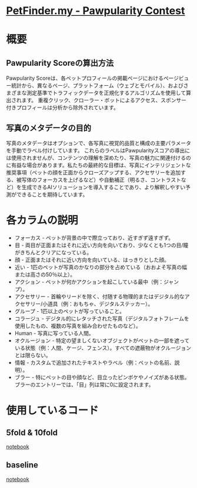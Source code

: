 # [PetFinder.my - Pawpularity Contest](https://www.kaggle.com/c/petfinder-pawpularity-score)

# 概要

## Pawpularity Scoreの算出方法
Pawpularity Scoreは、各ペットプロフィールの掲載ページにおけるページビュー統計から、異なるページ、プラットフォーム（ウェブとモバイル）、およびさまざまな測定基準でトラフィックデータを正規化するアルゴリズムを使用して算出されます。
重複クリック、クローラー・ボットによるアクセス、スポンサー付きプロフィールは分析から除外されています。

## 写真のメタデータの目的
写真のメタデータはオプションで、各写真に視覚的品質と構成の主要パラメータを手動でラベル付けしています。
これらのラベルはPawpularityスコアの導出には使用されませんが、コンテンツの理解を深めたり、写真の魅力に関連付けるのに有益な場合があります。私たちの最終的な目標は、写真にインテリジェントな推奨事項（ペットの顔を正面からクローズアップする、アクセサリーを追加する、被写体のフォーカスを上げるなど）や自動補正（明るさ、コントラストなど）を生成できるAIソリューションを導入することであり、より解釈しやすい予測ができることを期待しています。

# 各カラムの説明
- フォーカス - ペットが背景の中で際立っており、近すぎず遠すぎず。
- 目 - 両目が正面またはそれに近い方向を向いており、少なくとも1つの目/瞳がきちんとクリアになっている。
- 顔 - 正面またはそれに近い方向を向いている、はっきりとした顔。
- 近い - 1匹のペットが写真のかなりの部分を占めている（おおよそ写真の幅または高さの50％以上）。
- アクション - ペットが何かアクションを起こしている最中（例：ジャンプ）。
- アクセサリー - 首輪やリードを除く、付随する物理的またはデジタル的なアクセサリー/小道具（例：おもちゃ、デジタルステッカー）。
- グループ - 1匹以上のペットが写っていること。
- コラージュ - デジタル的にレタッチされた写真（デジタルフォトフレームを使用したもの、複数の写真を組み合わせたものなど）。
- Human - 写真に写っている人間。
- オクルージョン - 特定の望ましくないオブジェクトがペットの一部を遮っている状態（例：人間、ケージ、フェンス）。すべての遮蔽物がオクルージョンとは限らない。
- 情報 - カスタムで追加されたテキストやラベル（例：ペットの名前、説明）。
- ブラー - 特にペットの目や顔など、目立ったピンボケやノイズがある状態。ブラーのエントリーでは、「目」列は常に0に設定されます。


# 使用しているコード
## 5fold & 10fold
[notebook](https://www.kaggle.com/abhishek/same-old-creating-folds)

## baseline
[notebook](https://www.kaggle.com/manabendrarout/transformers-classifier-method-starter-train)
